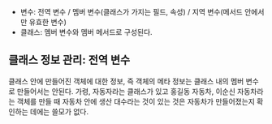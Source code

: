 - 변수:  전역 변수 / 멤버 변수(클래스가 가지는 필드, 속성) / 지역 변수(메서드 안에서만 유효한 변수)
- 클래스: 멤버 변수와 멤버 메서드로 구성된다.
## 클래스 정보 관리: 전역 변수
클래스 안에 만들어진 객체에 대한 정보, 즉 객체의 메타 정보는 클래스 내의 멤버 변수로 만들어서는 안된다.
가령, 자동자라는 클래스가 있고 홍길동 자동차, 이순신 자동차라는 객체를 만들 때 자동차 안에 생산 대수라는 것이 있는 것은 자동차가 만들어졌는지 확인하는 데에는 쓸모가 없다.